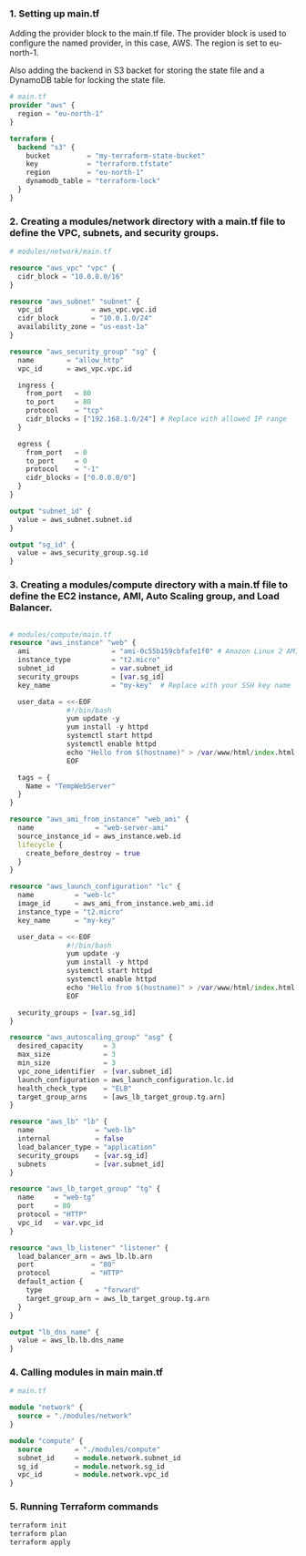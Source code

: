 ### 1. Setting up main.tf

Adding the provider block to the main.tf file. The provider block is used to configure the named provider, in this case, AWS. The region is set to eu-north-1. 

Also adding the backend in S3 backet for storing the state file and a DynamoDB table for locking the state file.
```terraform
# main.tf
provider "aws" {
  region = "eu-north-1"
}

terraform {
  backend "s3" {
    bucket         = "my-terraform-state-bucket"
    key            = "terraform.tfstate"
    region         = "eu-north-1"
    dynamodb_table = "terraform-lock"
  }
}
```
### 2. Creating a modules/network directory with a main.tf file to define the VPC, subnets, and security groups.

```terraform
# modules/network/main.tf

resource "aws_vpc" "vpc" {
  cidr_block = "10.0.0.0/16"
}

resource "aws_subnet" "subnet" {
  vpc_id            = aws_vpc.vpc.id
  cidr_block        = "10.0.1.0/24"
  availability_zone = "us-east-1a"
}

resource "aws_security_group" "sg" {
  name        = "allow_http"
  vpc_id      = aws_vpc.vpc.id

  ingress {
    from_port   = 80
    to_port     = 80
    protocol    = "tcp"
    cidr_blocks = ["192.168.1.0/24"] # Replace with allowed IP range
  }

  egress {
    from_port   = 0
    to_port     = 0
    protocol    = "-1"
    cidr_blocks = ["0.0.0.0/0"]
  }
}

output "subnet_id" {
  value = aws_subnet.subnet.id
}

output "sg_id" {
  value = aws_security_group.sg.id
}
```
### 3. Creating a modules/compute directory with a main.tf file to define the EC2 instance, AMI, Auto Scaling group, and Load Balancer.

```terraform

# modules/compute/main.tf
resource "aws_instance" "web" {
  ami                    = "ami-0c55b159cbfafe1f0" # Amazon Linux 2 AMI
  instance_type          = "t2.micro"
  subnet_id              = var.subnet_id
  security_groups        = [var.sg_id]
  key_name               = "my-key"  # Replace with your SSH key name

  user_data = <<-EOF
              #!/bin/bash
              yum update -y
              yum install -y httpd
              systemctl start httpd
              systemctl enable httpd
              echo "Hello from $(hostname)" > /var/www/html/index.html
              EOF

  tags = {
    Name = "TempWebServer"
  }
}

resource "aws_ami_from_instance" "web_ami" {
  name               = "web-server-ami"
  source_instance_id = aws_instance.web.id
  lifecycle {
    create_before_destroy = true
  }
}

resource "aws_launch_configuration" "lc" {
  name          = "web-lc"
  image_id      = aws_ami_from_instance.web_ami.id
  instance_type = "t2.micro"
  key_name      = "my-key"

  user_data = <<-EOF
              #!/bin/bash
              yum update -y
              yum install -y httpd
              systemctl start httpd
              systemctl enable httpd
              echo "Hello from $(hostname)" > /var/www/html/index.html
              EOF

  security_groups = [var.sg_id]
}

resource "aws_autoscaling_group" "asg" {
  desired_capacity     = 3
  max_size             = 3
  min_size             = 3
  vpc_zone_identifier  = [var.subnet_id]
  launch_configuration = aws_launch_configuration.lc.id
  health_check_type    = "ELB"
  target_group_arns    = [aws_lb_target_group.tg.arn]
}

resource "aws_lb" "lb" {
  name               = "web-lb"
  internal           = false
  load_balancer_type = "application"
  security_groups    = [var.sg_id]
  subnets            = [var.subnet_id]
}

resource "aws_lb_target_group" "tg" {
  name     = "web-tg"
  port     = 80
  protocol = "HTTP"
  vpc_id   = var.vpc_id
}

resource "aws_lb_listener" "listener" {
  load_balancer_arn = aws_lb.lb.arn
  port              = "80"
  protocol          = "HTTP"
  default_action {
    type             = "forward"
    target_group_arn = aws_lb_target_group.tg.arn
  }
}

output "lb_dns_name" {
  value = aws_lb.lb.dns_name
}

```

### 4. Calling modules in main main.tf

```terraform
# main.tf

module "network" {
  source = "./modules/network"
}

module "compute" {
  source        = "./modules/compute"
  subnet_id     = module.network.subnet_id
  sg_id         = module.network.sg_id
  vpc_id        = module.network.vpc_id
}
```

### 5. Running Terraform commands

```bash
terraform init
terraform plan
terraform apply
```











